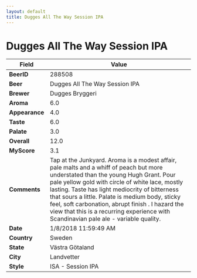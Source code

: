 ```yaml
---
layout: default
title: Dugges All The Way Session IPA
---
```


# Dugges All The Way Session IPA

| Field         | Value     |
|---------------|-----------|
| **BeerID** | 288508 |
| **Beer** | Dugges All The Way Session IPA |
| **Brewer** | Dugges Bryggeri |
| **Aroma** | 6.0 |
| **Appearance** | 4.0 |
| **Taste** | 6.0 |
| **Palate** | 3.0 |
| **Overall** | 12.0 |
| **MyScore** | 3.1 |
| **Comments** | Tap at the Junkyard. Aroma is a modest affair, pale malts and a whiff of peach but more understated than the young Hugh Grant. Pour pale yellow gold with circle of white lace, mostly lasting. Taste has light mediocrity of bitterness that sours a little. Palate is medium body, sticky feel, soft carbonation, abrupt finish . I hazard the view that this is a  recurring experience with Scandinavian pale ale  - variable quality. |
| **Date** | 1/8/2018 11:59:49 AM |
| **Country** | Sweden |
| **State** | Västra Götaland |
| **City** | Landvetter |
| **Style** | ISA - Session IPA |
